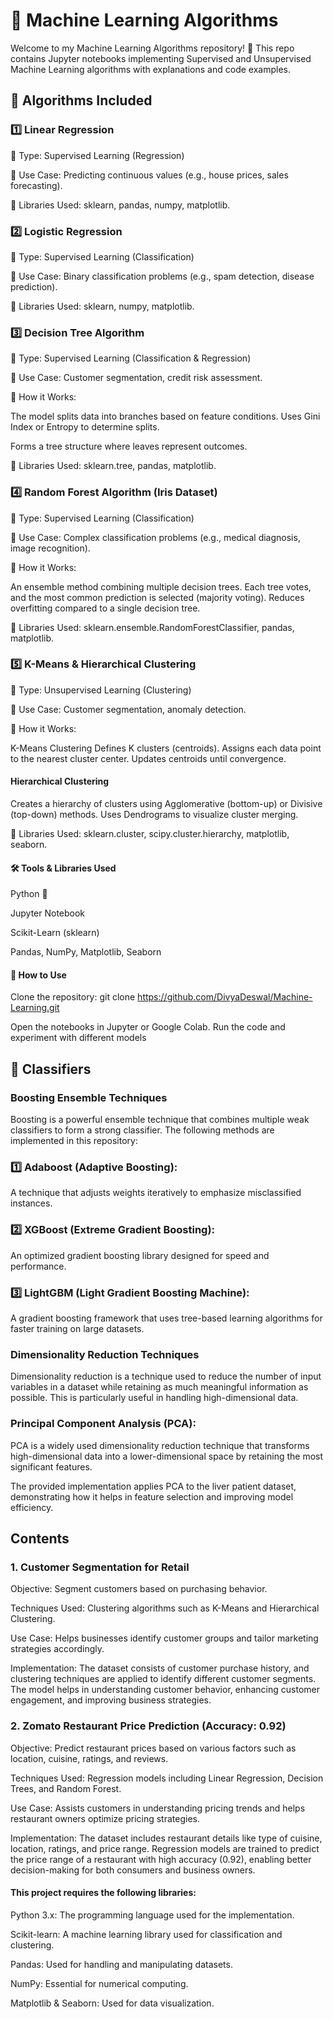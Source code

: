 # 🤖 Machine Learning Algorithms
Welcome to my Machine Learning Algorithms repository! 🚀 This repo contains Jupyter notebooks implementing Supervised and Unsupervised Machine Learning algorithms with explanations and code examples.

## 📂 Algorithms Included
### 1️⃣ Linear Regression
📌 Type: Supervised Learning (Regression)

📌 Use Case: Predicting continuous values (e.g., house prices, sales forecasting).

🔧 Libraries Used: sklearn, pandas, numpy, matplotlib.

### 2️⃣ Logistic Regression
📌 Type: Supervised Learning (Classification)

📌 Use Case: Binary classification problems (e.g., spam detection, disease prediction).

🔧 Libraries Used: sklearn, numpy, matplotlib.

### 3️⃣ Decision Tree Algorithm
📌 Type: Supervised Learning (Classification & Regression)

📌 Use Case: Customer segmentation, credit risk assessment.

📌 How it Works:

The model splits data into branches based on feature conditions.
Uses Gini Index or Entropy to determine splits.

Forms a tree structure where leaves represent outcomes.

🔧 Libraries Used: sklearn.tree, pandas, matplotlib.

### 4️⃣ Random Forest Algorithm (Iris Dataset)
📌 Type: Supervised Learning (Classification)

📌 Use Case: Complex classification problems (e.g., medical diagnosis, image recognition).

📌 How it Works:

An ensemble method combining multiple decision trees.
Each tree votes, and the most common prediction is selected (majority voting).
Reduces overfitting compared to a single decision tree.

🔧 Libraries Used: sklearn.ensemble.RandomForestClassifier, pandas, matplotlib.

### 5️⃣ K-Means & Hierarchical Clustering
📌 Type: Unsupervised Learning (Clustering)

📌 Use Case: Customer segmentation, anomaly detection.

📌 How it Works:

K-Means Clustering
Defines K clusters (centroids).
Assigns each data point to the nearest cluster center.
Updates centroids until convergence.

#### Hierarchical Clustering
Creates a hierarchy of clusters using Agglomerative (bottom-up) or Divisive (top-down) methods.
Uses Dendrograms to visualize cluster merging.

🔧 Libraries Used: sklearn.cluster, scipy.cluster.hierarchy, matplotlib, seaborn.

#### 🛠️ Tools & Libraries Used
Python 🐍

Jupyter Notebook

Scikit-Learn (sklearn)

Pandas, NumPy, Matplotlib, Seaborn

#### 📌 How to Use
Clone the repository:
git clone https://github.com/DivyaDeswal/Machine-Learning.git

Open the notebooks in Jupyter or Google Colab.
Run the code and experiment with different models

## 📂 Classifiers
### Boosting Ensemble Techniques

Boosting is a powerful ensemble technique that combines multiple weak classifiers to form a strong classifier. The following methods are implemented in this repository:

### 1️⃣ Adaboost (Adaptive Boosting): 
A technique that adjusts weights iteratively to emphasize misclassified instances.

### 2️⃣ XGBoost (Extreme Gradient Boosting): 
An optimized gradient boosting library designed for speed and performance.

### 3️⃣ LightGBM (Light Gradient Boosting Machine): 
A gradient boosting framework that uses tree-based learning algorithms for faster training on large datasets.

### Dimensionality Reduction Techniques

Dimensionality reduction is a technique used to reduce the number of input variables in a dataset while retaining as much meaningful information as possible. This is particularly useful in handling high-dimensional data.

### Principal Component Analysis (PCA): 
PCA is a widely used dimensionality reduction technique that transforms high-dimensional data into a lower-dimensional space by retaining the most significant features.

The provided implementation applies PCA to the liver patient dataset, demonstrating how it helps in feature selection and improving model efficiency.

## Contents

### 1. Customer Segmentation for Retail

Objective: Segment customers based on purchasing behavior.

Techniques Used: Clustering algorithms such as K-Means and Hierarchical Clustering.

Use Case: Helps businesses identify customer groups and tailor marketing strategies accordingly.

Implementation: 
The dataset consists of customer purchase history, and clustering techniques are applied to identify different customer segments. The model helps in understanding customer behavior, enhancing customer engagement, and improving business strategies.

### 2. Zomato Restaurant Price Prediction (Accuracy: 0.92)

Objective: Predict restaurant prices based on various factors such as location, cuisine, ratings, and reviews.

Techniques Used: Regression models including Linear Regression, Decision Trees, and Random Forest.

Use Case: Assists customers in understanding pricing trends and helps restaurant owners optimize pricing strategies.

Implementation: The dataset includes restaurant details like type of cuisine, location, ratings, and price range. Regression models are trained to predict the price range of a restaurant with high accuracy (0.92), enabling better decision-making for both consumers and business owners.

#### This project requires the following libraries:

Python 3.x: The programming language used for the implementation.

Scikit-learn: A machine learning library used for classification and clustering.

Pandas: Used for handling and manipulating datasets.

NumPy: Essential for numerical computing.

Matplotlib & Seaborn: Used for data visualization.
